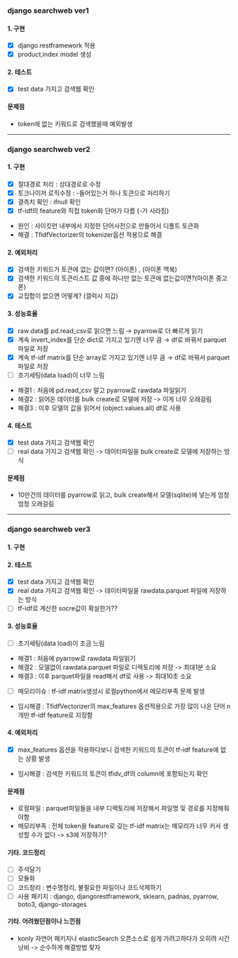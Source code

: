 ### django searchweb ver1 

#### 1. 구현
- [x] django restframework 적용
- [x] product,index model 생성

#### 2. 테스트 
- [x] test data 가지고 검색웹 확인

#### 문제점 
- token에 없는 키워드로 검색했을때 예외발생

--- 

### django searchweb ver2 

#### 1. 구현
- [x]  절대경로 처리 : 상대경로로 수정
- [x]  토크나이저 로직수정 : -들어있는거 하나 토큰으로 처리하기
- [x]  결측치 확인 : ifnull 확인
- [x]  tf-idf의 feature와 직접 token화 단어가 다름 (-가 사라짐) 
- 원인 : 사이킷런 내부에서 지정한 단어사전으로 만들어서 디폴트 토큰화
- 해결 : TfidfVectorizer의 tokenizer옵션 적용으로 해결

#### 2. 예외처리 
- [x]  검색한 키워드가 토큰에 없는 값이면? (아이폰) , (아이폰 맥북)
- [x]  검색한 키워드의 토큰리스트 값 중에 하나만 없는 토큰에 없는값이면?(아이폰 중고폰)
- [x]  교집합이 없으면 어떻게? (갤럭시 지갑)

#### 3. 성능효율
- [x]  raw data를 pd.read_csv로 읽으면 느림  → pyarrow로 더 빠르게 읽기
- [x]  계속 invert_index를 단순 dict로 가지고 있기엔 너무 큼  → df로 바꿔서 parquet파일로 저장
- [x]  계속 tf-idf matrix를 단순 array로 가지고 있기엔 너무 큼 → df로 바꿔서 parquet파일로 저장
- [ ]  초기세팅(data load)이 너무 느림 
- 해결1 : 처음에 pd.read_csv 말고 pyarrow로 rawdata 파일읽기
- 해결2 : 읽어온 데이터를 bulk create로 모델에 저장 -> 이게 너무 오래걸림
- 해결3 : 이후 모델의 값을 읽어서 (object.values.all) df로 사용

#### 4. 테스트
- [x] test data 가지고 검색웹 확인
- [ ] real data 가지고 검색웹 확인 -> 데이터파일을 bulk create로 모델에 저장하는 방식

#### 문제점 
- 10만건의 데이터를 pyarrow로 읽고, bulk create해서 모델(sqlite)에 넣는게 엄청엄청 오래걸림

--- 
### django searchweb ver3
#### 1. 구현

#### 2. 테스트
- [x] test data 가지고 검색웹 확인
- [x] real data 가지고 검색웹 확인 -> 데이터파일을 rawdata.parquet 파일에 저장하는 방식
- [ ] tf-idf로 계산한 socre값이 확실한가??

#### 3. 성능효율
- [ ]  초기세팅(data load)이 조금 느림 
- 해결1 : 처음에 pyarrow로 rawdata 파일읽기
- 해결2 : 모델없이 rawdata.parquet 파일로 디렉토리에 저장 -> 최대1분 소요 
- 해결3 : 이후 parquet파일을 read해서 df로 사용 -> 최대10초 소요
- [ ] 메모리이슈 : tf-idf matrix생성시 로컬python에서 메모리부족 문제 발생
- 임시해결 : TfidfVectorizer의 max_features 옵션적용으로 가장 많이 나온 단어 n개만 tf-idf feature로 지정함

#### 4. 예외처리 
- [x] max_features 옵션을 적용하다보니 검색한 키워드의 토큰이 tf-idf feature에 없는 상황 발생
- 임시해결 : 검색한 키워드의 토큰이 tfidv_df의 column에 포함되는지 확인 

#### 문제점
- 로컬파일 : parquet파일들을 내부 디렉토리에 저장해서 파일명 및 경로를 지정해줘야함
- 메모리부족 : 전체 token을 feature로 갖는 tf-idf matrix는 메모리가 너무 커서 생성할 수가 없다 -> s3에 저장하기?

#### 기타. 코드정리
- [ ] 주석달기
- [ ] 모듈화
- [ ] 코드정리 : 변수명정리, 불필요한 파일이나 코드삭제하기
- [ ] 사용 패키지 : django, djangorestframework, sklearn, padnas, pyarrow, boto3, django-storages

#### 기타. 어려웠던점이나 느낀점
- konly 자연어 패키지나 elasticSearch 오픈소스로 쉽게 가려고하다가 오히려 시간낭비 -> 순수하게 해결방법 찾자